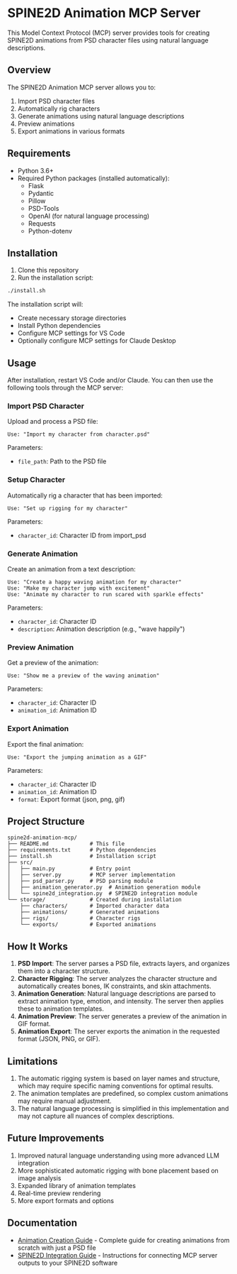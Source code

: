 # SPINE2D Animation MCP Server

This Model Context Protocol (MCP) server provides tools for creating SPINE2D animations from PSD character files using natural language descriptions.

## Overview

The SPINE2D Animation MCP server allows you to:
1. Import PSD character files
2. Automatically rig characters
3. Generate animations using natural language descriptions
4. Preview animations
5. Export animations in various formats

## Requirements

- Python 3.6+
- Required Python packages (installed automatically):
  - Flask
  - Pydantic
  - Pillow
  - PSD-Tools
  - OpenAI (for natural language processing)
  - Requests
  - Python-dotenv

## Installation

1. Clone this repository
2. Run the installation script:
```bash
./install.sh
```

The installation script will:
- Create necessary storage directories
- Install Python dependencies
- Configure MCP settings for VS Code
- Optionally configure MCP settings for Claude Desktop

## Usage

After installation, restart VS Code and/or Claude. You can then use the following tools through the MCP server:

### Import PSD Character

Upload and process a PSD file:

```
Use: "Import my character from character.psd"
```

Parameters:
- `file_path`: Path to the PSD file

### Setup Character

Automatically rig a character that has been imported:

```
Use: "Set up rigging for my character"
```

Parameters:
- `character_id`: Character ID from import_psd

### Generate Animation

Create an animation from a text description:

```
Use: "Create a happy waving animation for my character"
Use: "Make my character jump with excitement"
Use: "Animate my character to run scared with sparkle effects"
```

Parameters:
- `character_id`: Character ID
- `description`: Animation description (e.g., "wave happily")

### Preview Animation

Get a preview of the animation:

```
Use: "Show me a preview of the waving animation"
```

Parameters:
- `character_id`: Character ID
- `animation_id`: Animation ID

### Export Animation

Export the final animation:

```
Use: "Export the jumping animation as a GIF"
```

Parameters:
- `character_id`: Character ID
- `animation_id`: Animation ID
- `format`: Export format (json, png, gif)

## Project Structure

```
spine2d-animation-mcp/
├── README.md             # This file
├── requirements.txt      # Python dependencies
├── install.sh            # Installation script
├── src/
│   ├── main.py           # Entry point
│   ├── server.py         # MCP server implementation
│   ├── psd_parser.py     # PSD parsing module
│   ├── animation_generator.py  # Animation generation module
│   └── spine2d_integration.py  # SPINE2D integration module
└── storage/              # Created during installation
    ├── characters/       # Imported character data
    ├── animations/       # Generated animations
    ├── rigs/             # Character rigs
    └── exports/          # Exported animations
```

## How It Works

1. **PSD Import**: The server parses a PSD file, extracts layers, and organizes them into a character structure.
2. **Character Rigging**: The server analyzes the character structure and automatically creates bones, IK constraints, and skin attachments.
3. **Animation Generation**: Natural language descriptions are parsed to extract animation type, emotion, and intensity. The server then applies these to animation templates.
4. **Animation Preview**: The server generates a preview of the animation in GIF format.
5. **Animation Export**: The server exports the animation in the requested format (JSON, PNG, or GIF).

## Limitations

1. The automatic rigging system is based on layer names and structure, which may require specific naming conventions for optimal results.
2. The animation templates are predefined, so complex custom animations may require manual adjustment.
3. The natural language processing is simplified in this implementation and may not capture all nuances of complex descriptions.

## Future Improvements

1. Improved natural language understanding using more advanced LLM integration
2. More sophisticated automatic rigging with bone placement based on image analysis
3. Expanded library of animation templates
4. Real-time preview rendering
5. More export formats and options

## Documentation

- [Animation Creation Guide](ANIMATION_CREATION_GUIDE.md) - Complete guide for creating animations from scratch with just a PSD file
- [SPINE2D Integration Guide](SPINE2D_INTEGRATION.md) - Instructions for connecting MCP server outputs to your SPINE2D software